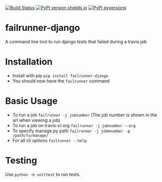 [![Build Status](https://travis-ci.com/harrywhite4/failrunner-django.svg?branch=master)](https://travis-ci.com/harrywhite4/failrunner-django)
[![PyPI version shields.io](https://img.shields.io/pypi/v/failrunner-django.svg)](https://pypi.python.org/pypi/failrunner-django/)
[![PyPI pyversions](https://img.shields.io/pypi/pyversions/failrunner-django.svg)](https://pypi.python.org/pypi/failrunner-django/)

# failrunner-django
A command line tool to run django tests that failed during a travis job

# Installation

- Install with pip `pip install failrunner-django`
- You should now have the `failrunner` command

# Basic Usage
- To run a job `failrunner -j jobnumber` (The job number is shown in the url when viewing a job)
- To run a job on travis-ci.org `failrunner -j jobnumber --org`
- To specify manage.py path `failrunner -j jobmnumber -p /path/to/manage/`
- For all cli options `failrunner --help`

# Testing
Use `python -m unittest` to run tests.
